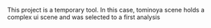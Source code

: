 This project is a temporary tool.
In this case, tominoya scene holds a complex ui scene and was selected to a first analysis